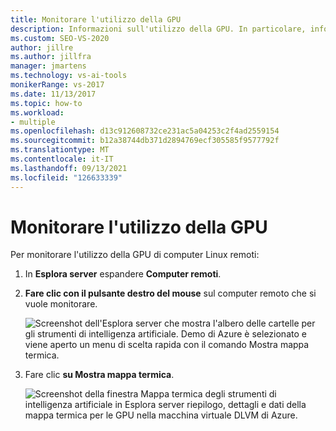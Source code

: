 ```yaml
---
title: Monitorare l'utilizzo della GPU
description: Informazioni sull'utilizzo della GPU. In particolare, informazioni su come monitorare l'utilizzo della GPU di computer Linux remoti.
ms.custom: SEO-VS-2020
author: jillre
ms.author: jillfra
manager: jmartens
ms.technology: vs-ai-tools
monikerRange: vs-2017
ms.date: 11/13/2017
ms.topic: how-to
ms.workload:
- multiple
ms.openlocfilehash: d13c912608732ce231ac5a04253c2f4ad2559154
ms.sourcegitcommit: b12a38744db371d2894769ecf305585f9577792f
ms.translationtype: MT
ms.contentlocale: it-IT
ms.lasthandoff: 09/13/2021
ms.locfileid: "126633339"
---
```

# <a name="monitoring-gpu-utilization"></a>Monitorare l'utilizzo della GPU

Per monitorare l'utilizzo della GPU di computer Linux remoti:

1. In **Esplora server** espandere **Computer remoti**.
2. **Fare clic con il pulsante destro del mouse** sul computer remoto che si vuole monitorare.

    ![Screenshot dell'Esplora server che mostra l'albero delle cartelle per gli strumenti di intelligenza artificiale. Demo di Azure è selezionato e viene aperto un menu di scelta rapida con il comando Mostra mappa termica.](media/monitor-gpu/gpu-heatmap-0.png)

3. Fare clic **su Mostra mappa termica**.

    ![Screenshot della finestra Mappa termica degli strumenti di intelligenza artificiale in Esplora server riepilogo, dettagli e dati della mappa termica per le GPU nella macchina virtuale DLVM di Azure.](media/monitor-gpu/heatmap.png)
